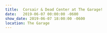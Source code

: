 ```yaml
---
title:  Corsair & Dead Center at The Garage!
date:   2019-06-07 00:00:00 -0600
show_date: 2019-06-07 18:00:00 -0600
location: The Garage
---
```

